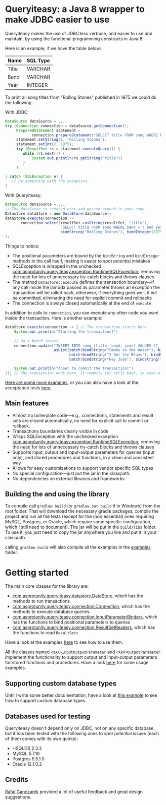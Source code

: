 # Queryiteasy: a Java 8 wrapper to make JDBC easier to use

Queryiteasy makes the use of JDBC less verbose, and easier to use and maintain, by using the functional programming constructs in Java 8.

Here is an example, if we have the table below:

|Name  |SQL Type|
|:-----|:-------|
|Title |VARCHAR |
|Band  |VARCHAR |
|Year  |INTEGER |

To print all song titles from "Rolling Stones" published in 1975 we could do the following:

With JDBC:
```java
DataSource dataSource = ...;
try (Connection connection = dataSource.getConnection();
     PreparedStatement statement = 
            connection.prepareStatement("SELECT title FROM song WHERE band = ? and year = ?")) {
     statement.setString(1, "Rolling Stones");
     statement.setInt(2, 1975);
     try (ResultSet rs = statement.executeQuery()) {
        while (rs.next()) {
            System.out.println(rs.getString("title"))
        }
     }
     
} catch (SQLException e) {
   // Do something with the exception.
}
```

With Queryiteasy:
```java
DataSource dataSource = ...;
// The dataStore is created once and passed around in your code.
Datastore dataStore = new DataStore(dataSource);
dataStore.execute(connection -> 
       connection.select(resultSet->asString(resultSet, "title"),
                         "SELECT title FROM song WHERE band = ? and year = ?", 
                         bindString("Rolling Stones"), bindInteger(1975)).forEach(System.out::println)
);
```

Things to notice:

* The positional parameters are bound by the `bindString` and `bindInteger` methods in the call itself, making it easier to spot potential mistakes
* SQLException is wrapped in the unchecked [com.asprotunity.queryiteasy.exception.RuntimeSQLException](src/acceptanceTest/java/com/asprotunity/queryiteasy/exception/RuntimeSQLException.java), removing the need for lots of unnecessary try-catch blocks and throws clauses
* The method `Datastore::execute` defines the transaction boundary—if any call inside the lambda passed as parameter throws an exception the transaction will be rolled back, otherwise, if everything goes well, it will be committed, eliminating the need for explicit commit and rollbacks
* The connection is always closed automatically at the end of `execute`

In addition to calls to `connection`, you can execute any other code you want inside the transaction. Here is another example:
```java
dataStore.execute(connection -> { // The transaction starts here
    System.out.println("Starting the transaction!")
    
    // Do a batch insert.
    connection.update("INSERT INTO song (title, band, year) VALUES (?, ?, ?)",
                      asList(batch(bindString("Smoke on the Water"), bindString("Deep Purple"), bindInteger(1973)),
                             batch(bindString("I Got the Blues"), bindString("Rolling Stones"), bindInteger(null)),
                             batch(bindString("Hey Jude"), bindString("Beatles"), bindInteger(1968))));

    System.out.println("About to commit the transaction!")
}); // The transaction ends here. It commits (or rolls back, in case of errors) automatically.
```

[Here are some more examples](src/main/java/com/asprotunity/queryiteasy/examples), or you can also have a look at the acceptance tests 
[here](src/acceptanceTest/java/com/asprotunity/queryiteasy/acceptance_tests/QueriesTest.java).

## Main features ##

* Almost no boilerplate code—e.g., connections, statements and result sets are closed automatically, no need for explicit call to commit or rollback.
* Transactions boundaries clearly visible in code
* Wraps SQLException with the unchecked exception [com.asprotunity.queryiteasy.exception.RuntimeSQLException](src/acceptanceTest/java/com/asprotunity/queryiteasy/exception/RuntimeSQLException.java), removing the need for lots of unnecessary try-catch blocks and throws clauses
* Supports input, output and input-output parameters for queries (input only), and stored procedures and functions, in a clean and consistent way
* Allows for easy customizations to support vendor specific SQL types
* No special configuration—just put the jar in the classpath.
* No dependencies on external libraries and frameworks


## Building the and using the library
To compile call `gradlew build` (or `gradlew.bat build` if in Windows) from the root folder. That will download the necessary
gradle packages, compile the project and run all the tests (except for the (non essential) ones requiring MySQL, Postgres, or Oracle, which require some specific configuration, which I still need to document). The jar will be put in the `build/libs` folder.
To use it, you just need to copy the jar anywhere you like and put it in your classpath.

calling `gradlew build` will also compile all the examples in the [examples](src/main/java/com/asprotunity/queryiteasy/examples) folder.

# Getting started

The main core classes for the library are:

* [com.asprotunity.queryiteasy.datastore.DataStore](src/main/java/com/asprotunity/queryiteasy/datastore/DataStore.java), which has the methods to run transactions
* [com.asprotunity.queryiteasy.connection.Connection](src/main/java/com/asprotunity/queryiteasy/connection/Connection.java), which has the methods to execute database queries
* [com.asprotunity.queryiteasy.connection.InputParameterBinders](src/main/java/com/asprotunity/queryiteasy/connection/InputParameterBinders.java), which has the functions to bind positional parameters to queries
* [com.asprotunity.queryiteasy.connection.ResultSetReaders](src/main/java/com/asprotunity/queryiteasy/connection/ResultSetReaders.java), which has the functions to read `ResultSets`

Have a look at the examples [here](src/main/java/com/asprotunity/queryiteasy/examples/) to see how to use them. 

All the classes named `<XXX>InputOutputParameter` and `<XXX>OutputParameter` implement the functionality to support output and input-output parameters for stored functions and procedures. Have a look [here](src/main/java/com/asprotunity/queryiteasy/examples/StoredProceduresAndFunctionsExample.java) for some usage examples.

## Supporting custom database types

Until I write some better documentation, have a look at [this example](src/main/java/com/asprotunity/queryiteasy/examples/CustomPostgresBindersReadersAndParametersExample.java) to see how to support custom database types.

## Databases used for testing

Queryiteasy doesn't depend only on JDBC, not on any specific database, but it has been tested with the following ones to spot potential issues (each of them comes with its own quirks):

 * HSQLDB 2.3.3
 * MySQL 5.7.10
 * Postgres 9.5.1.0
 * Oracle 12.1.0.2

## Credits ##

[Rafal Ganczarek](https://github.com/ganczarek) provided a lot of useful feedback and great design suggestions.

